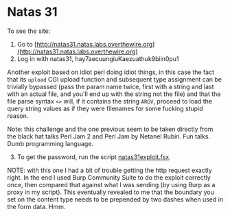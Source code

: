 # Natas 31

To see the site:

1. Go to [http://natas31.natas.labs.overthewire.org](http://natas31.natas.labs.overthewire.org)
2. Log in with natas31, hay7aecuungiuKaezuathuk9biin0pu1

Another exploit based on idiot perl doing idiot things, in this case the fact that its `upload` CGI upload function and subsequent type assignment can be trivially bypassed (pass the param name twice, first with a string and last with an actual file, and you'll end up with the string not the file) and that the file parse syntax `<>` will, if it contains the string `ARGV`, proceed to load the query string values as if they were filenames for some fucking stupid reason.

Note: this challenge and the one previous seem to be taken directly from the black hat talks Perl Jam 2 and Perl Jam by Netanel Rubin. Fun talks. Dumb programming language.

3. To get the password, run the script [natas31exploit.fsx](./natas31exploit.fsx).

NOTE: with this one I had a bit of trouble getting the http request exactly right. In the end I used Burp Community Suite to do the exploit correctly once, then compared that against what I was sending (by using Burp as a proxy in my script). This eventually revealed to me that the boundary you set on the content type needs to be prepended by two dashes when used in the form data. Hmm.